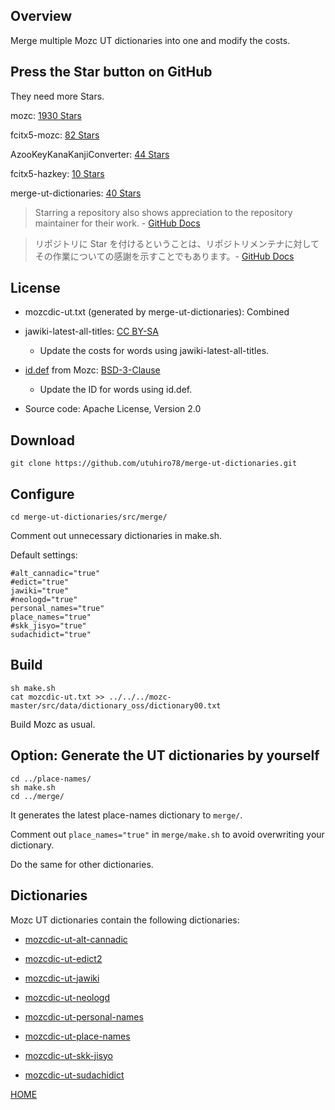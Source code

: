 ## Overview

Merge multiple Mozc UT dictionaries into one and modify the costs.

## Press the Star button on GitHub

They need more Stars.

mozc: [1930 Stars](https://github.com/google/mozc)

fcitx5-mozc: [82 Stars](https://github.com/fcitx/mozc)

AzooKeyKanaKanjiConverter: [44 Stars](https://github.com/ensan-hcl/AzooKeyKanaKanjiConverter)

fcitx5-hazkey: [10 Stars](https://github.com/7ka-Hiira/fcitx5-hazkey)

merge-ut-dictionaries: [40 Stars](https://github.com/utuhiro78/merge-ut-dictionaries)

> Starring a repository also shows appreciation to the repository maintainer for their work. - [GitHub Docs](https://docs.github.com/en/get-started/exploring-projects-on-github/saving-repositories-with-stars)

> リポジトリに Star を付けるということは、リポジトリメンテナに対してその作業についての感謝を示すことでもあります。- [GitHub Docs](https://docs.github.com/ja/get-started/exploring-projects-on-github/saving-repositories-with-stars)

## License

- mozcdic-ut.txt (generated by merge-ut-dictionaries): Combined

- jawiki-latest-all-titles: [CC BY-SA](https://ja.wikipedia.org/wiki/Wikipedia:ウィキペディアを二次利用する)
  - Update the costs for words using jawiki-latest-all-titles.

- [id.def](https://github.com/google/mozc/blob/master/src/data/dictionary_oss/id.def) from Mozc: [BSD-3-Clause](https://github.com/google/mozc)
  - Update the ID for words using id.def.

- Source code: Apache License, Version 2.0

## Download

```
git clone https://github.com/utuhiro78/merge-ut-dictionaries.git
```

## Configure

```
cd merge-ut-dictionaries/src/merge/
```

Comment out unnecessary dictionaries in make.sh.

Default settings:

```
#alt_cannadic="true"
#edict="true"
jawiki="true"
#neologd="true"
personal_names="true"
place_names="true"
#skk_jisyo="true"
sudachidict="true"
```

## Build

```
sh make.sh
cat mozcdic-ut.txt >> ../../../mozc-master/src/data/dictionary_oss/dictionary00.txt
```

Build Mozc as usual.

## Option: Generate the UT dictionaries by yourself

```
cd ../place-names/
sh make.sh
cd ../merge/
```

It generates the latest place-names dictionary to ```merge/```.

Comment out ```place_names="true"``` in ```merge/make.sh``` to avoid overwriting your dictionary.

Do the same for other dictionaries.

## Dictionaries

Mozc UT dictionaries contain the following dictionaries:

* [mozcdic-ut-alt-cannadic](https://github.com/utuhiro78/mozcdic-ut-alt-cannadic)

* [mozcdic-ut-edict2](https://github.com/utuhiro78/mozcdic-ut-edict2)

* [mozcdic-ut-jawiki](https://github.com/utuhiro78/mozcdic-ut-jawiki)

* [mozcdic-ut-neologd](https://github.com/utuhiro78/mozcdic-ut-neologd)

* [mozcdic-ut-personal-names](https://github.com/utuhiro78/mozcdic-ut-personal-names)

* [mozcdic-ut-place-names](https://github.com/utuhiro78/mozcdic-ut-place-names)

* [mozcdic-ut-skk-jisyo](https://github.com/utuhiro78/mozcdic-ut-skk-jisyo)

* [mozcdic-ut-sudachidict](https://github.com/utuhiro78/mozcdic-ut-sudachidict)

[HOME](http://linuxplayers.g1.xrea.com/mozc-ut.html)
